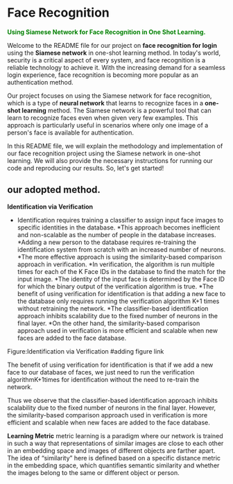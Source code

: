 # Face Recognition 
<b><span style="color:green">Using Siamese Network for Face Recognition in One Shot Learning.</span></b>

Welcome to the README file for our project on **face recognition for login** using the **Siamese network** in one-shot learning method. In today's world, security is a critical aspect of every system, and face recognition is a reliable technology to achieve it. With the increasing demand for a seamless login experience, face recognition is becoming more popular as an authentication method.

Our project focuses on using the Siamese network for face recognition, which is a type of **neural network** that learns to recognize faces in a **one-shot learning** method. The Siamese network is a powerful tool that can learn to recognize faces even when given very few examples. This approach is particularly useful in scenarios where only one image of a person's face is available for authentication.

In this README file, we will explain the methodology and implementation of our face recognition project using the Siamese network in one-shot learning. We will also provide the necessary instructions for running our code and reproducing our results. So, let's get started!

## our adopted method.
**Identification via Verification**
  * Identification requires training a classifier to assign input face images to specific identities in the database.
  *This approach becomes inefficient and non-scalable as the number of people in the database increases.
  *Adding a new person to the database requires re-training the identification system from scratch with an increased number of neurons.
  *The more effective approach is using the similarity-based comparison approach in verification.
  *In verification, the algorithm is run multiple times for each of the K Face IDs in the database to find the match for the input image.
  *The identity of the input face is determined by the Face ID for which the binary output of the verification algorithm is true.
  *The benefit of using verification for identification is that adding a new face to the database only requires running the verification algorithm K+1 times without retraining the network.
  *The classifier-based identification approach inhibits scalability due to the fixed number of neurons in the final layer.
  *On the other hand, the similarity-based comparison approach used in verification is more efficient and scalable when new faces are added to the face database.


Figure:Identification via Verification 
#adding figure link

The benefit of using verification for identification is that if we add a new face to our database of faces, we just need to run the verification algorithmK+1times for identification without the need to re-train the network.

Thus we observe that the classifier-based identification approach inhibits scalability due to the fixed number of neurons in the final layer. However, the similarity-based comparison approach used in verification is more efficient and scalable when new faces are added to the face database.

**Learning Metric**
metric learning is a paradigm where our network is trained in such a way that representations of similar images are close to each other in an embedding space and images of different objects are farther apart. The idea of “similarity” here is defined based on a specific distance metric in the embedding space, which quantifies semantic similarity and whether the images belong to the same or different object or person.
